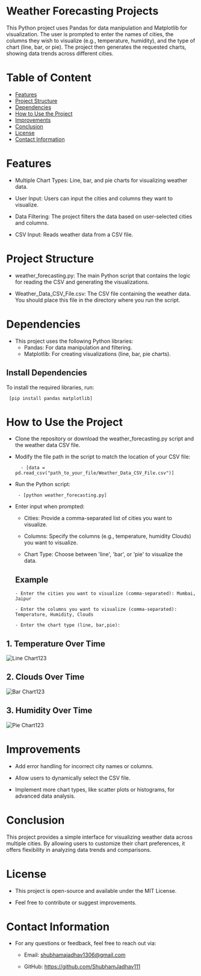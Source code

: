 # Weather Forecasting Projects
This Python project uses Pandas for data manipulation and Matplotlib for visualization. The user is prompted to enter the names of cities, the columns they wish to visualize (e.g., temperature, humidity), and the type of chart (line, bar, or pie). The project then generates the requested charts, showing data trends across different cities.
# Table of Content
  - [Features](#Features)
  - [Project Structure](#ProjectStructure)
  - [Dependencies](#Dependencies)
  - [How to Use the Project](#HowtoUsetheProject)
  - [Improvements](#Improvements)
  - [Conclusion](#Conclusion)
  - [License](#License)
  - [Contact Information](#ContactInformation)

# Features
  - Multiple Chart Types: Line, bar, and pie charts for visualizing weather data.

  - User Input: Users can input the cities and columns they want to visualize.

  - Data Filtering: The project filters the data based on user-selected cities and columns.

  - CSV Input: Reads weather data from a CSV file.
 # Project Structure  
  - weather_forecasting.py: The main Python script that contains the logic for reading the CSV and generating the visualizations.
  
  - Weather_Data_CSV_File.csv: The CSV file containing the weather data. You should place this file in the directory where you run the script.
 # Dependencies
  - This project uses the following Python libraries:
      - Pandas: For data manipulation and filtering.
      - Matplotlib: For creating visualizations (line, bar, pie charts).
   ## Install Dependencies
   To install the required libraries, run:
   
     [pip install pandas matplotlib]
# How to Use the Project
  - Clone the repository or download the weather_forecasting.py script and the weather data CSV file.
   
  - Modify the file path in the script to match the location of your CSV file:
   
          - [data = pd.read_csv("path_to_your_file/Weather_Data_CSV_File.csv")]

   - Run the Python script:
     
          - [python weather_forecasting.py]
   - Enter input when prompted:
      - Cities: Provide a comma-separated list of cities you want to visualize.
     
      - Columns: Specify the columns (e.g., temperature, humidity Clouds) you want to visualize.
      - Chart Type: Choose between 'line', 'bar', or 'pie' to visualize the data.
    
     ## Example
         - Enter the cities you want to visualize (comma-separated): Mumbai, Jaipur
     
         - Enter the columns you want to visualize (comma-separated): Temperature, Humidity, Clouds
     
         - Enter the chart type (line, bar,pie): 
## 1. Temperature Over Time   
![Line Chart123](https://github.com/user-attachments/assets/48cb717c-80ca-49d0-81b8-bd758c332e4b)

## 2. Clouds Over Time
![Bar Chart123](https://github.com/user-attachments/assets/4797aefc-179f-40a4-ae8b-651dc3e30b58)


## 3. Humidity Over Time
![Pie Chart123](https://github.com/user-attachments/assets/b0d535d8-1679-4982-a7c5-d9caa947f1bf)

# Improvements
  - Add error handling for incorrect city names or columns.

  - Allow users to dynamically select the CSV file.

  - Implement more chart types, like scatter plots or histograms, for advanced data analysis.

# Conclusion
This project provides a simple interface for visualizing weather data across multiple cities. By allowing users to customize their chart preferences, it offers flexibility in analyzing data trends and comparisons.

# License
  - This project is open-source and available under the MIT License.

  - Feel free to contribute or suggest improvements.

# Contact Information
  - For any questions or feedback, feel free to reach out via:

       - Email: shubhamajadhav1306@gmail.com 

       - GitHub: https://github.com/ShubhamJadhav111


    
          
 
